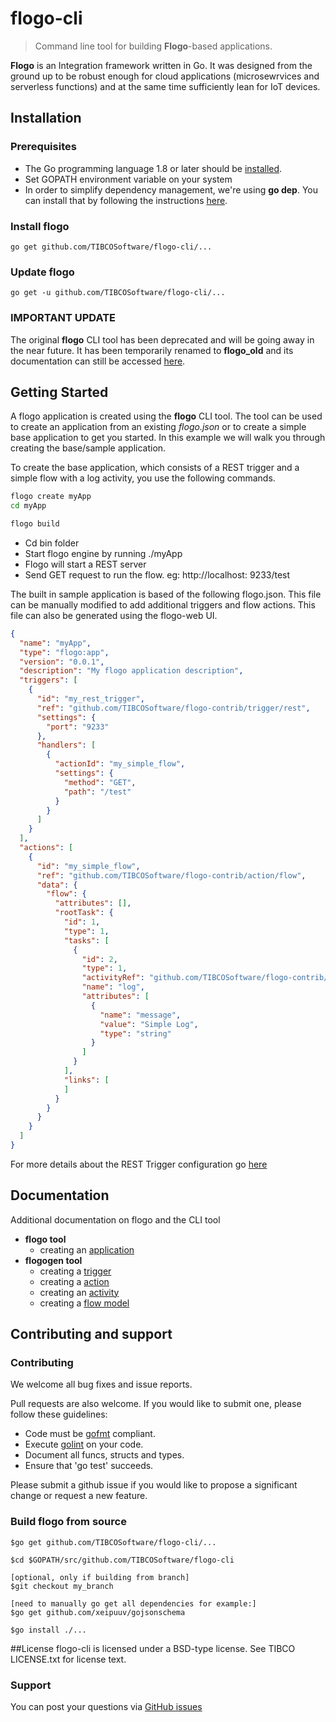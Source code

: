 # flogo-cli
> Command line tool for building **Flogo**-based applications.

**Flogo** is an Integration framework written in Go. It was designed from the ground up to be robust enough for cloud applications (microsewrvices and serverless functions) and at the same time sufficiently lean for IoT devices.


## Installation
### Prerequisites
* The Go programming language 1.8 or later should be [installed](https://golang.org/doc/install).
* Set GOPATH environment variable on your system
* In order to simplify dependency management, we're using **go dep**. You can install that by following the instructions [here](https://github.com/golang/dep#setup).

### Install flogo
    go get github.com/TIBCOSoftware/flogo-cli/...

### Update flogo
    go get -u github.com/TIBCOSoftware/flogo-cli/...
    
### IMPORTANT UPDATE ##

The original **flogo** CLI tool has been deprecated and will be going away in the near future.  It has been temporarily renamed to **flogo_old** and its documentation can still be accessed [here](README_OLD.md).
    
## Getting Started
A flogo application is created using the **flogo** CLI tool.  The tool can be used to create an application from an existing *flogo.json* or to create a simple base application to get you started.  In this example we will walk you through creating the base/sample application.

To create the base application, which consists of a REST trigger and a simple flow with a log activity, you use the following commands.


```bash
flogo create myApp
cd myApp

flogo build
```

- Cd bin folder 
- Start flogo engine by running ./myApp
- Flogo will start a REST server
- Send GET request to run the flow. eg: http://localhost: 9233/test

The built in sample application is based of the following flogo.json.  This file can be manually modified to add additional triggers and flow actions.  This file can also be generated using the flogo-web UI.

```json
{
  "name": "myApp",
  "type": "flogo:app",
  "version": "0.0.1",
  "description": "My flogo application description",
  "triggers": [
    {
      "id": "my_rest_trigger",
      "ref": "github.com/TIBCOSoftware/flogo-contrib/trigger/rest",
      "settings": {
        "port": "9233"
      },
      "handlers": [
        {
          "actionId": "my_simple_flow",
          "settings": {
            "method": "GET",
            "path": "/test"
          }
        }
      ]
    }
  ],
  "actions": [
    {
      "id": "my_simple_flow",
      "ref": "github.com/TIBCOSoftware/flogo-contrib/action/flow",
      "data": {
        "flow": {
          "attributes": [],
          "rootTask": {
            "id": 1,
            "type": 1,
            "tasks": [
              {
                "id": 2,
                "type": 1,
                "activityRef": "github.com/TIBCOSoftware/flogo-contrib/activity/log",
                "name": "log",
                "attributes": [
                  {
                    "name": "message",
                    "value": "Simple Log",
                    "type": "string"
                  }
                ]
              }
            ],
            "links": [
            ]
          }
        }
      }
    }
  ]
}
```


For more details about the REST Trigger configuration go [here](https://github.com/TIBCOSoftware/flogo-contrib/tree/master/trigger/rest#example-configurations)

## Documentation
Additional documentation on flogo and the CLI tool

  - **flogo tool**
    - creating an [application](docs/app.md)
  - **flogogen tool**
    - creating a [trigger](docs/trigger.md)
    - creating a [action](docs/action.md)
    - creating an [activity](docs/activity.md)
    - creating a [flow model](docs/flow_model.md)

## Contributing and support

### Contributing

We welcome all bug fixes and issue reports.

Pull requests are also welcome. If you would like to submit one, please follow these guidelines:

* Code must be [gofmt](https://golang.org/cmd/gofmt/) compliant.
* Execute [golint](https://github.com/golang/lint) on your code.
* Document all funcs, structs and types.
* Ensure that 'go test' succeeds.


Please submit a github issue if you would like to propose a significant change or request a new feature.

### Build flogo from source
```
$go get github.com/TIBCOSoftware/flogo-cli/...

$cd $GOPATH/src/github.com/TIBCOSoftware/flogo-cli

[optional, only if building from branch] 
$git checkout my_branch

[need to manually go get all dependencies for example:] 
$go get github.com/xeipuuv/gojsonschema

$go install ./... 
```

##License
flogo-cli is licensed under a BSD-type license. See TIBCO LICENSE.txt for license text.


### Support
You can post your questions via [GitHub issues](https://github.com/TIBCOSoftware/flogo/issues)
